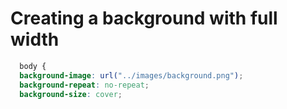 # Creating a background with full width

```css
  body {
  background-image: url("../images/background.png");
  background-repeat: no-repeat;
  background-size: cover; 
```
